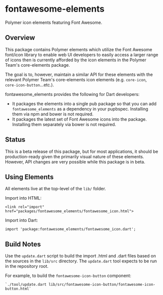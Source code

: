 fontawesome-elements
====================

Polymer icon elements featuring Font Awesome.

## Overview

This package contains Polymer elements which utilize the Font Awesome font/icon library to enable web UI developers to
easily access a larger range of icons then is currently afforded by the icon elements in the Polymer Team's core-elements
package.

The goal is to, however, maintain a similar API for these elements with the relevant Polymer Team's core-elements
icon elements (e.g. `core-icon`, `core-icon-button`...etc.).

fontawesome_elements provides the following for Dart developers:

 * It packages the elements into a single pub package so that you can add
   `fontawesome_elements` as a dependency in your pupbspec. Installing them via npm and bower
   is not required.
 * It packages the latest set of Font Awesome icons into the package. Installing them separately via bower is not
   required.
   
## Status

This is a beta release of this package, but for most applications, it should be production-ready given the
primarily visual nature of these elements. However, API changes are very possible while this package is in beta.

## Using Elements

All elements live at the top-level of the `lib/` folder.

Import into HTML:

    <link rel="import" href="packages/fontawesome_elements/fontawesome_icon.html">

Import into Dart:

    import 'package:fontawesome_elements/fontawesome_icon.dart';
    
## Build Notes

Use the `update.dart` script to build the import .html and .dart files based on the sources in the `lib/src` directory.
The `update.dart` tool expects to be run in the repository root.

For example, to build the `fontawesome-icon-button` component:

    `./tool/update.dart lib/src/fontawesome-icon-button/fontawesome-icon-button.html`